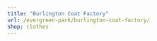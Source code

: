 ```yaml
---
title: "Burlington Coat Factory"
url: /evergreen-park/burlington-coat-factory/
shop: clothes
---
```

